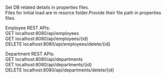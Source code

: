 
Set DB related details in properties files.  
Files for initial load are in resorce folder.Provide their file path in properties files.  
  
Employee REST APIs:  
GET localhost:8080/api/employees  
GET localhost:8080/api/employees/{id}  
DELETE  localhost:8080/api/employees/delete/{id}  
  
Department REST APIs:  
GET localhost:8080/api/departments  
GET localhost:8080/api/departments/{id}  
DELETE  localhost:8080/api/departments/delete/{id}  


